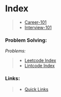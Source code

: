# Index

> - [Career-101](https://github.com/anicksaha/uplift/blob/master/resources/md-files/career-101.md)
> - [Interview-101](https://github.com/anicksaha/uplift/blob/master/resources/md-files/interview-101.md)

### Problem Solving:
_Problems:_
> - [Leetcode Index](https://github.com/anicksaha/uplift/blob/master/codes-leetcode)
> - [Lintcode Index](https://github.com/anicksaha/uplift/blob/master/codes-lintcode)

### Links:
> - [Quick Links](https://github.com/anicksaha/leetcode/blob/master/resources/md-files/quick-links.md)


